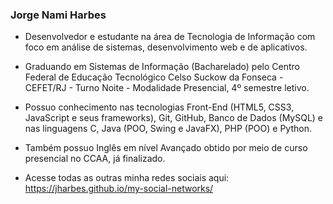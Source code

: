  ### Jorge Nami Harbes

<!--
**jharbes/jharbes** is a ✨ _special_ ✨ repository because its `README.md` (this file) appears on your GitHub profile.

Here are some ideas to get you started:
-->
- Desenvolvedor e estudante na área de Tecnologia de Informação com foco em análise de sistemas, desenvolvimento web e de aplicativos.

- Graduando em Sistemas de Informação (Bacharelado) pelo Centro Federal de Educação Tecnológico
Celso Suckow da Fonseca - CEFET/RJ - Turno Noite - Modalidade Presencial, 4º semestre letivo.

- Possuo conhecimento nas tecnologias Front-End (HTML5, CSS3, JavaScript e seus frameworks), Git, GitHub, Banco de Dados (MySQL) e nas linguagens C, Java (POO, Swing e JavaFX), PHP (POO) e Python.

- Também possuo Inglês em nível Avançado obtido por meio de curso presencial no CCAA, já finalizado.

- Acesse todas as outras minha redes sociais aqui: https://jharbes.github.io/my-social-networks/